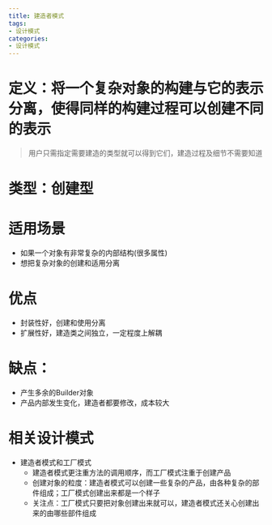 ```yaml
---
title: 建造者模式
tags: 
- 设计模式
categories:
- 设计模式
---
```


# 定义：将一个复杂对象的构建与它的表示分离，使得同样的构建过程可以创建不同的表示
> 用户只需指定需要建造的类型就可以得到它们，建造过程及细节不需要知道

# 类型：创建型

# 适用场景
* 如果一个对象有非常复杂的内部结构(很多属性)
* 想把复杂对象的创建和适用分离

# 优点
* 封装性好，创建和使用分离
* 扩展性好，建造类之间独立，一定程度上解耦

# 缺点：
* 产生多余的Builder对象
* 产品内部发生变化，建造者都要修改，成本较大

# 相关设计模式
* 建造者模式和工厂模式
	* 建造者模式更注重方法的调用顺序，而工厂模式注重于创建产品
	* 创建对象的粒度：建造者模式可以创建一些复杂的产品，由各种复杂的部件组成；工厂模式创建出来都是一个样子
	* 关注点：工厂模式只要把对象创建出来就可以，建造者模式还关心创建出来的由哪些部件组成
